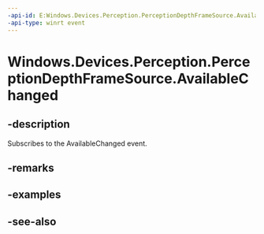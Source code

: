 ----api-id: E:Windows.Devices.Perception.PerceptionDepthFrameSource.AvailableChanged
-api-type: winrt event
---<!-- Event syntaxpublic event Windows.Foundation.TypedEventHandler AvailableChanged<Windows.Devices.Perception.PerceptionDepthFrameSource,  object>--># Windows.Devices.Perception.PerceptionDepthFrameSource.AvailableChanged## -descriptionSubscribes to the AvailableChanged event.## -remarks## -examples## -see-also
